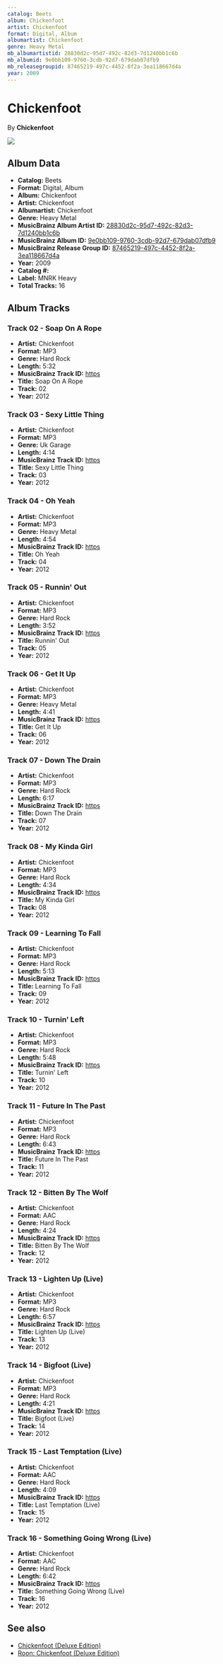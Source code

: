 ```yaml
---
catalog: Beets
album: Chickenfoot
artist: Chickenfoot
format: Digital, Album
albumartist: Chickenfoot
genre: Heavy Metal
mb_albumartistid: 28830d2c-95d7-492c-82d3-7d1240bb1c6b
mb_albumid: 9e0bb109-9760-3cdb-92d7-679dab07dfb9
mb_releasegroupid: 87465219-497c-4452-8f2a-3ea118667d4a
year: 2009
---
```


# Chickenfoot

By **Chickenfoot**

![](../../assets/beetscovers/Chickenfoot-Chickenfoot.jpg)

## Album Data

- **Catalog:** Beets
- **Format:** Digital, Album
- **Album:** Chickenfoot
- **Artist:** Chickenfoot
- **Albumartist:** Chickenfoot
- **Genre:** Heavy Metal
- **MusicBrainz Album Artist ID:** [28830d2c-95d7-492c-82d3-7d1240bb1c6b](https://musicbrainz.org/artist/28830d2c-95d7-492c-82d3-7d1240bb1c6b)
- **MusicBrainz Album ID:** [9e0bb109-9760-3cdb-92d7-679dab07dfb9](https://musicbrainz.org/release/9e0bb109-9760-3cdb-92d7-679dab07dfb9)
- **MusicBrainz Release Group ID:** [87465219-497c-4452-8f2a-3ea118667d4a](https://musicbrainz.org/release-group/87465219-497c-4452-8f2a-3ea118667d4a)
- **Year:** 2009
- **Catalog #:** 
- **Label:** MNRK Heavy
- **Total Tracks:** 16

## Album Tracks

### Track 02 - Soap On A Rope

- **Artist:** Chickenfoot
- **Format:** MP3
- **Genre:** Hard Rock
- **Length:** 5:32
- **MusicBrainz Track ID:** [https](https://musicbrainz.org/recording/https)
- **Title:** Soap On A Rope
- **Track:** 02
- **Year:** 2012

### Track 03 - Sexy Little Thing

- **Artist:** Chickenfoot
- **Format:** MP3
- **Genre:** Uk Garage
- **Length:** 4:14
- **MusicBrainz Track ID:** [https](https://musicbrainz.org/recording/https)
- **Title:** Sexy Little Thing
- **Track:** 03
- **Year:** 2012

### Track 04 - Oh Yeah

- **Artist:** Chickenfoot
- **Format:** MP3
- **Genre:** Heavy Metal
- **Length:** 4:54
- **MusicBrainz Track ID:** [https](https://musicbrainz.org/recording/https)
- **Title:** Oh Yeah
- **Track:** 04
- **Year:** 2012

### Track 05 - Runnin' Out

- **Artist:** Chickenfoot
- **Format:** MP3
- **Genre:** Hard Rock
- **Length:** 3:52
- **MusicBrainz Track ID:** [https](https://musicbrainz.org/recording/https)
- **Title:** Runnin' Out
- **Track:** 05
- **Year:** 2012

### Track 06 - Get It Up

- **Artist:** Chickenfoot
- **Format:** MP3
- **Genre:** Heavy Metal
- **Length:** 4:41
- **MusicBrainz Track ID:** [https](https://musicbrainz.org/recording/https)
- **Title:** Get It Up
- **Track:** 06
- **Year:** 2012

### Track 07 - Down The Drain

- **Artist:** Chickenfoot
- **Format:** MP3
- **Genre:** Hard Rock
- **Length:** 6:17
- **MusicBrainz Track ID:** [https](https://musicbrainz.org/recording/https)
- **Title:** Down The Drain
- **Track:** 07
- **Year:** 2012

### Track 08 - My Kinda Girl

- **Artist:** Chickenfoot
- **Format:** MP3
- **Genre:** Hard Rock
- **Length:** 4:34
- **MusicBrainz Track ID:** [https](https://musicbrainz.org/recording/https)
- **Title:** My Kinda Girl
- **Track:** 08
- **Year:** 2012

### Track 09 - Learning To Fall

- **Artist:** Chickenfoot
- **Format:** MP3
- **Genre:** Hard Rock
- **Length:** 5:13
- **MusicBrainz Track ID:** [https](https://musicbrainz.org/recording/https)
- **Title:** Learning To Fall
- **Track:** 09
- **Year:** 2012

### Track 10 - Turnin' Left

- **Artist:** Chickenfoot
- **Format:** MP3
- **Genre:** Hard Rock
- **Length:** 5:48
- **MusicBrainz Track ID:** [https](https://musicbrainz.org/recording/https)
- **Title:** Turnin' Left
- **Track:** 10
- **Year:** 2012

### Track 11 - Future In The Past

- **Artist:** Chickenfoot
- **Format:** MP3
- **Genre:** Hard Rock
- **Length:** 6:43
- **MusicBrainz Track ID:** [https](https://musicbrainz.org/recording/https)
- **Title:** Future In The Past
- **Track:** 11
- **Year:** 2012

### Track 12 - Bitten By The Wolf

- **Artist:** Chickenfoot
- **Format:** AAC
- **Genre:** Hard Rock
- **Length:** 4:24
- **MusicBrainz Track ID:** [https](https://musicbrainz.org/recording/https)
- **Title:** Bitten By The Wolf
- **Track:** 12
- **Year:** 2012

### Track 13 - Lighten Up (Live)

- **Artist:** Chickenfoot
- **Format:** MP3
- **Genre:** Hard Rock
- **Length:** 6:57
- **MusicBrainz Track ID:** [https](https://musicbrainz.org/recording/https)
- **Title:** Lighten Up (Live)
- **Track:** 13
- **Year:** 2012

### Track 14 - Bigfoot (Live)

- **Artist:** Chickenfoot
- **Format:** MP3
- **Genre:** Hard Rock
- **Length:** 4:21
- **MusicBrainz Track ID:** [https](https://musicbrainz.org/recording/https)
- **Title:** Bigfoot (Live)
- **Track:** 14
- **Year:** 2012

### Track 15 - Last Temptation (Live)

- **Artist:** Chickenfoot
- **Format:** AAC
- **Genre:** Hard Rock
- **Length:** 4:09
- **MusicBrainz Track ID:** [https](https://musicbrainz.org/recording/https)
- **Title:** Last Temptation (Live)
- **Track:** 15
- **Year:** 2012

### Track 16 - Something Going Wrong (Live)

- **Artist:** Chickenfoot
- **Format:** AAC
- **Genre:** Hard Rock
- **Length:** 6:42
- **MusicBrainz Track ID:** [https](https://musicbrainz.org/recording/https)
- **Title:** Something Going Wrong (Live)
- **Track:** 16
- **Year:** 2012


## See also

- [Chickenfoot (Deluxe Edition)](Chickenfoot_Deluxe_Edition.md)
- [Roon: Chickenfoot (Deluxe Edition)](../../Roon/Chickenfoot/Chickenfoot_Deluxe_Edition.md)
